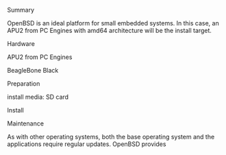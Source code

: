 Summary

OpenBSD is an ideal platform for small embedded systems. In this case, an APU2 from PC Engines with amd64 architecture will be the install target.

Hardware

APU2 from PC Engines

BeagleBone Black

Preparation

install media: SD card

Install

Maintenance

As with other operating systems, both the base operating system and the applications require regular updates. OpenBSD provides 
